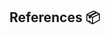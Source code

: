 ## References 📦
<!---
- usage in rst files:
.. include:: /_static/comments_section.md
   :parser: myst_parser.sphinx_

- usage in ipynb files:
```{include} /_static/comments_section.md
```
-->

```{footbibliography}
```

